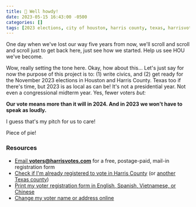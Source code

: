 ```yaml
---
title: 🤠 Well howdy!
date: 2023-05-15 16:43:00 -0500
categories: []
tags: [2023 elections, city of houston, harris county, texas, harrisvotes.com, harris county elections administrator, voter registration, texas secretary of state]     # TAG names should always be lowercase
---
```


One day when we've lost our way five years from now, we'll  scroll and scroll and scroll just to get back here, just see how we started. Help us see HOU we've become.

Wow, really setting the tone here. Okay, how about this... Let's just say for now the purpose of this project is to: (1) write civics, and (2) get ready for the November 2023 elections in Houston and Harris County. Texas too if there's time, but 2023 is as local as can be! It's not a presidential year. Not even a congressional midterm year. Yes, fewer voters *but:*

**Our vote means more than it will in 2024. And in 2023 we won't have to speak as loudly.** 

I guess that's my pitch for us to care!

Piece of pie!

### Resources
* <i class="fa-brands fa-usps"></i> <a href="mailto:voters@harrisvotes.org" target="_blank">Email **voters@harrisvotes.com** for a free, postage-paid, mail-in registration form</a>
* <i class="fa-solid fa-magnifying-glass"></i> <a href="https://www.harrisvotes.com/Voter/Registration/Voter-Registration-Search" target="_blank">Check if I'm already registered to vote in Harris County</a> (or <a href="https://teamrv-mvp.sos.texas.gov/MVP/mvp.do" target="_blank">another Texas county</a>)
* <i class="fa-solid fa-print"></i> <a href="https://www.harrisvotes.com/Voter/Registration" target="_blank">Print my voter registration form in English, Spanish, Vietnamese, or Chinese</a>
* <i class="fa-solid fa-id-card"></i> <a href="https://txapps.texas.gov/tolapp/sos/SOSACManager" target="_blank">Change my voter name or address online</a>